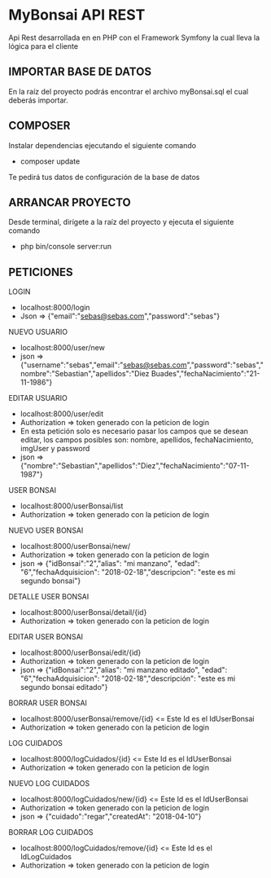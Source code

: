 MyBonsai API REST
=================
Api Rest desarrollada en en PHP con el Framework Symfony la cual lleva la lógica para el cliente


IMPORTAR BASE DE DATOS
----------------------
En la raíz del proyecto podrás encontrar el archivo myBonsai.sql el cual deberás importar.

COMPOSER
--------
Instalar dependencias ejecutando el siguiente comando
+ composer update

Te pedirá tus datos de configuración de la base de datos

ARRANCAR PROYECTO
-----------------
Desde terminal, dirígete a la raíz del proyecto y ejecuta el siguiente comando
+ php bin/console server:run


PETICIONES
----------
 LOGIN
+ localhost:8000/login
+ Json => {"email":"sebas@sebas.com","password":"sebas"}

NUEVO USUARIO
+ localhost:8000/user/new
+ json => {"username":"sebas","email":"sebas@sebas.com","password":"sebas","nombre":"Sebastian","apellidos":"Diez Buades","fechaNacimiento":"21-11-1986"}

EDITAR USUARIO
+ localhost:8000/user/edit
+ Authorization => token generado con la peticion de login
+ En esta petición solo es necesario pasar los campos que se desean editar, los campos posibles son: nombre, apellidos, fechaNacimiento, imgUser y password
+ json => {"nombre":"Sebastian","apellidos":"Diez","fechaNacimiento":"07-11-1987"}

USER BONSAI
+ localhost:8000/userBonsai/list
+ Authorization => token generado con la peticion de login

NUEVO USER BONSAI
+ localhost:8000/userBonsai/new/
+ Authorization => token generado con la peticion de login
+ json => {"idBonsai":"2","alias": "mi manzano", "edad": "6","fechaAdquisicion": "2018-02-18","descripcion": "este es mi segundo bonsai"}

DETALLE USER BONSAI
+ localhost:8000/userBonsai/detail/{id}
+ Authorization => token generado con la peticion de login

EDITAR USER BONSAI
+ localhost:8000/userBonsai/edit/{id}
+ Authorization => token generado con la peticion de login
+ json => {"idBonsai":"2","alias": "mi manzano editado", "edad": "6","fechaAdquisicion": "2018-02-18","descripción": "este es mi segundo bonsai editado"}

BORRAR USER BONSAI
+ localhost:8000/userBonsai/remove/{id} <= Este Id es el IdUserBonsai
+ Authorization => token generado con la peticion de login

LOG CUIDADOS
+ localhost:8000/logCuidados/{id} <= Este Id es el IdUserBonsai
+ Authorization => token generado con la peticion de login

NUEVO LOG CUIDADOS
+ localhost:8000/logCuidados/new/{id} <= Este Id es el IdUserBonsai
+ Authorization => token generado con la peticion de login
+ json => {"cuidado":"regar","createdAt": "2018-04-10"}

BORRAR LOG CUIDADOS
+ localhost:8000/logCuidados/remove/{id} <= Este Id es el IdLogCuidados
+ Authorization => token generado con la peticion de login
